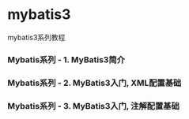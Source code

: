 # mybatis3
mybatis3系列教程

### Mybatis系列 - 1. MyBatis3简介  
### Mybatis系列 - 2. MyBatis3入门, XML配置基础
### Mybatis系列 - 3. MyBatis3入门, 注解配置基础